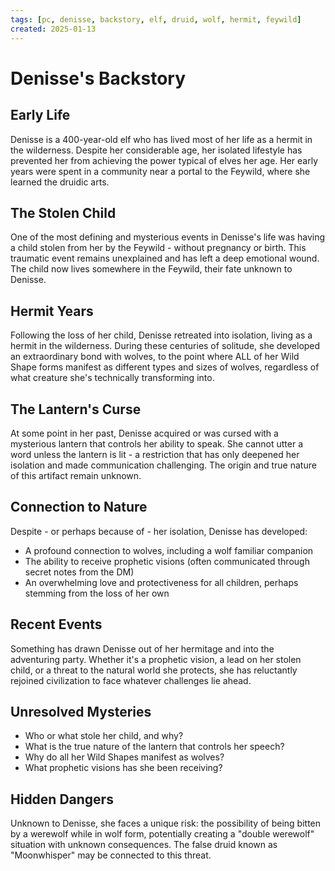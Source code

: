 ```yaml
---
tags: [pc, denisse, backstory, elf, druid, wolf, hermit, feywild]
created: 2025-01-13
---
```


# Denisse's Backstory

## Early Life
Denisse is a 400-year-old elf who has lived most of her life as a hermit in the wilderness. Despite her considerable age, her isolated lifestyle has prevented her from achieving the power typical of elves her age. Her early years were spent in a community near a portal to the Feywild, where she learned the druidic arts.

## The Stolen Child
One of the most defining and mysterious events in Denisse's life was having a child stolen from her by the Feywild - without pregnancy or birth. This traumatic event remains unexplained and has left a deep emotional wound. The child now lives somewhere in the Feywild, their fate unknown to Denisse.

## Hermit Years
Following the loss of her child, Denisse retreated into isolation, living as a hermit in the wilderness. During these centuries of solitude, she developed an extraordinary bond with wolves, to the point where ALL of her Wild Shape forms manifest as different types and sizes of wolves, regardless of what creature she's technically transforming into.

## The Lantern's Curse
At some point in her past, Denisse acquired or was cursed with a mysterious lantern that controls her ability to speak. She cannot utter a word unless the lantern is lit - a restriction that has only deepened her isolation and made communication challenging. The origin and true nature of this artifact remain unknown.

## Connection to Nature
Despite - or perhaps because of - her isolation, Denisse has developed:
- A profound connection to wolves, including a wolf familiar companion
- The ability to receive prophetic visions (often communicated through secret notes from the DM)
- An overwhelming love and protectiveness for all children, perhaps stemming from the loss of her own

## Recent Events
Something has drawn Denisse out of her hermitage and into the adventuring party. Whether it's a prophetic vision, a lead on her stolen child, or a threat to the natural world she protects, she has reluctantly rejoined civilization to face whatever challenges lie ahead.

## Unresolved Mysteries
- Who or what stole her child, and why?
- What is the true nature of the lantern that controls her speech?
- Why do all her Wild Shapes manifest as wolves?
- What prophetic visions has she been receiving?

## Hidden Dangers
Unknown to Denisse, she faces a unique risk: the possibility of being bitten by a werewolf while in wolf form, potentially creating a "double werewolf" situation with unknown consequences. The false druid known as "Moonwhisper" may be connected to this threat.